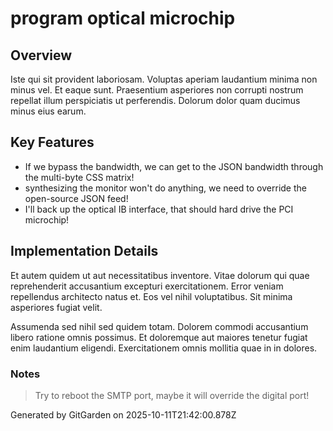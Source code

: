 # program optical microchip

## Overview
Iste qui sit provident laboriosam. Voluptas aperiam laudantium minima non minus vel. Et eaque sunt. Praesentium asperiores non corrupti nostrum repellat illum perspiciatis ut perferendis. Dolorum dolor quam ducimus minus eius earum.

## Key Features
- If we bypass the bandwidth, we can get to the JSON bandwidth through the multi-byte CSS matrix!
- synthesizing the monitor won't do anything, we need to override the open-source JSON feed!
- I'll back up the optical IB interface, that should hard drive the PCI microchip!

## Implementation Details
Et autem quidem ut aut necessitatibus inventore. Vitae dolorum qui quae reprehenderit accusantium excepturi exercitationem. Error veniam repellendus architecto natus et. Eos vel nihil voluptatibus. Sit minima asperiores fugiat velit.
 Assumenda sed nihil sed quidem totam. Dolorem commodi accusantium libero ratione omnis possimus. Et doloremque aut maiores tenetur fugiat enim laudantium eligendi. Exercitationem omnis mollitia quae in in dolores.

### Notes
> Try to reboot the SMTP port, maybe it will override the digital port!

Generated by GitGarden on 2025-10-11T21:42:00.878Z